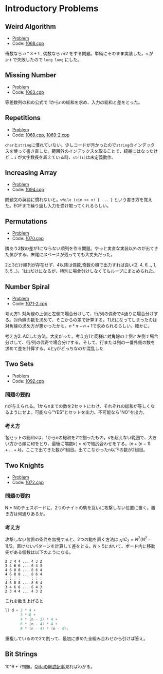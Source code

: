 # Introductory Problems

## Weird Algorithm

- [Problem](https://cses.fi/problemset/task/1068/)
- Code: [1068.cpp](../tasks/1068.cpp)

奇数なら $n*3+1$ , 偶数なら $n/2$ をする問題。単純にそのまま実装した。`n` が `int` で失敗したので `long long` にした。

## Missing Number

- [Problem](https://cses.fi/problemset/task/1083)
- Code: [1083.cpp](../tasks/1083.cpp)

等差数列の和の公式で $1$から$n$の総和を求め、入力の総和と差をとった。

## Repetitions

- [Problem](https://cses.fi/problemset/task/1069/)
- Code: [1069.cpp](../tasks/1069.cpp), [1069-2.cpp](../tasks/1069-2.cpp)

`char`と`string`に慣れていない。少しコードが汚かったので`string`のインデックスを使って書き直した。範囲外のインデックスを取ることで、綺麗にはなったけど... `i` が文字数長を超えている時、`str[i]`は未定義動作、

## Increasing Array

- [Problem](https://cses.fi/problemset/task/1094)
- Code: [1094.cpp](../tasks/1094.cpp)

問題文の英語に慣れないと。`while (cin >> x) { ... }` という書き方を覚えた。EOFまで繰り返し入力を受け取ってくれるらしい。

## Permutations

- [Problem](https://cses.fi/problemset/task/1070)
- Code: [1070.cpp](../tasks/1070.cpp)

隣あう2数の差が1にならない順列を作る問題。やっと実直な実装以外のが出てきた気がする。末尾にスペースが残ってても大丈夫だった。

2と3だけ順列が存在せず、4以降は偶数,奇数の順で出力すれば良い(2, 4, 6..., 1, 3, 5...)。1は`1`だけになるが、特別に場合分けしなくてもループにまとめられた。

## Number Spiral

- [Problem](https://cses.fi/problemset/task/1071)
- Code: [1071-2.cpp](../tasks/1071-2.cpp)

考え方1. 対角線の上側と左側で場合分けして、行/列の偶奇で4通りに場合分けする。対角線の数を求めて、そこからの差で計算する。TLEになってしまったのは対角線の求め方が悪かったかも。$n * n - n + 1$で求められるらしい。確かに。

考え方2. ACした方法。大変だった。考え方1と同様に対角線の上側と左側で場合分けして、行/列の偶奇で場合分けする。そして、行または列の一番外側の数を求めて差を計算する。xとyがどっちなのか混乱した

## Two Sets

- [Problem](https://cses.fi/problemset/task/1092)
- Code: [1092.cpp](../tasks/1092.cpp)

### 問題の要約

nが与えられる。1からnまでの数を2セットにわけ、それぞれの総和が等しくなるようにせよ。可能なら"YES"とセットを出力、不可能なら"NO"を出力。

### 考え方

各セットの総和$s$は、1からnの総和を2で割ったもの。$s$を超えない範囲で、大きい方から順に和をとり、最後に端数$k( < n)$で帳尻合わせをする。($n + (n-1) + ... + k$)。ここで出てきた数が1組目。出てこなかったn以下の数が2組目。

## Two Knights

- [Problem](https://cses.fi/problemset/task/1072)
- Code: [1072.cpp](../tasks/1072.cpp)

### 問題の要約

N * Nのチェスボードに、2つのナイトの駒を互いに攻撃しない位置に置く。置き方は何通りあるか。

### 考え方

攻撃しない位置の条件を無視すると、2つの駒を置く方法は $_{N^2}C_2 = N^2(N^2 - 1)/2$。置けないパターンを計算して差をとる。$N > 5$において、ボード内に移動先がある個数は以下のようになる。

```plain
2 3 4 4 ... 4 3 2
3 4 6 6 ... 6 4 3
4 6 8 8 ... 8 6 4
4 6 8 8 ... 8 6 4
: : : :     : : :
4 6 8 8 ... 8 6 4
3 4 6 6 ... 6 4 3
2 3 4 4 ... 4 3 2
```

これを数え上げると

```cpp
ll d = 2 * 4 +
       3 * 8 +
       4 * (n - 3) * 4 +
       6 * (n - 4) * 4 +
       8 * (n - 4) * (n - 4);
```

重複しているので2で割って、最初に求めた全組み合わせから引けば答え。

## Bit Strings

10^9 + 7問題。[Qiitaの解説記事](https://qiita.com/drken/items/3b4fdf0a78e7a138cd9a#4-%E7%B4%AF%E4%B9%97-an)見ればわかる。
